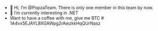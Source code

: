 - 👋 Hi, I’m @PopzaTeam. There is only one member in this team by now. 
- 🌱 I’m currently interesting in .NET
- Want to have a coffee with me, give me BTC # 1A4vx5EJAYL8XGAWpg2rAwzkkHqQUrNasz

<!---
PopzaTeam/PopzaTeam is a ✨ special ✨ repository because its `README.md` (this file) appears on your GitHub profile.
You can click the Preview link to take a look at your changes.
--->
